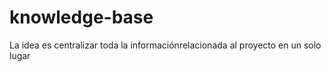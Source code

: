 # knowledge-base
La idea es centralizar toda la informaciónrelacionada al proyecto en un solo lugar
